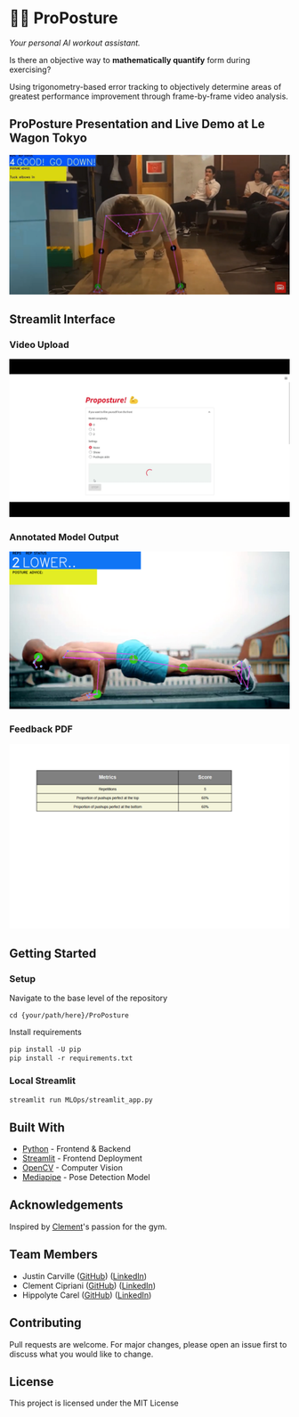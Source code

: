 # 💪💪 ProPosture
_Your personal AI workout assistant._

Is there an objective way to **mathematically quantify** form during exercising?

Using trigonometry-based error tracking to objectively determine areas of greatest performance improvement through frame-by-frame video analysis.

## ProPosture Presentation and Live Demo at Le Wagon Tokyo

[![thumbnail.png](https://github.com/just1nt1me/ProPosture/blob/main/images/thumbnail.png)](https://www.youtube.com/watch?v=cBPf38X5R0Y)

## Streamlit Interface
### Video Upload
![interface.png](https://github.com/Clement733/ProPosture/blob/main/images/interface.png)

### Annotated Model Output
![model.png](https://github.com/Clement733/ProPosture/blob/main/images/model.png)

### Feedback PDF
![feedback.png](https://github.com/Clement733/ProPosture/blob/main/images/feedback.png)

## Getting Started
### Setup

Navigate to the base level of the repository
```
cd {your/path/here}/ProPosture
```

Install requirements
```
pip install -U pip
pip install -r requirements.txt
```

### Local Streamlit
```
streamlit run MLOps/streamlit_app.py
```

## Built With
- [Python](https://www.python.org/) - Frontend & Backend
- [Streamlit](https://streamlit.io/) - Frontend Deployment
- [OpenCV](https://opencv.org/) - Computer Vision
- [Mediapipe](https://developers.google.com/mediapipe) - Pose Detection Model

## Acknowledgements
Inspired by [Clement](https://www.linkedin.com/in/cl%C3%A9ment-cipriani-08b1aa26a/)'s passion for the gym.

## Team Members
- Justin Carville ([GitHub](https://github.com/just1nt1me)) ([LinkedIn](https://www.linkedin.com/in/jccarville/))
- Clement Cipriani ([GitHub](https://github.com/Clement733)) ([LinkedIn](https://www.linkedin.com/in/cl%C3%A9ment-cipriani-08b1aa26a/))
- Hippolyte Carel ([GitHub](https://github.com/HippolyteLW)) ([LinkedIn](https://www.linkedin.com/in/hippolytecarel/))

## Contributing
Pull requests are welcome. For major changes, please open an issue first to discuss what you would like to change.

## License
This project is licensed under the MIT License
